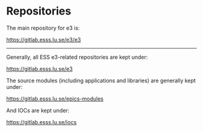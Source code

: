 # Repositories

The main repository for e3 is:

<https://gitlab.esss.lu.se/e3/e3>

---

Generally, all ESS e3-related repositories are kept under:

<https://gitlab.esss.lu.se/e3>

The source modules (including applications and libraries) are generally kept under:

<https://gitlab.esss.lu.se/epics-modules>

And IOCs are kept under:

<https://gitlab.esss.lu.se/iocs>
